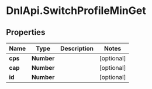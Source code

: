 # DnlApi.SwitchProfileMinGet

## Properties
Name | Type | Description | Notes
------------ | ------------- | ------------- | -------------
**cps** | **Number** |  | [optional] 
**cap** | **Number** |  | [optional] 
**id** | **Number** |  | [optional] 


